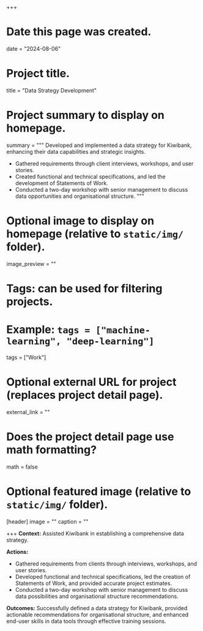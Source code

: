 +++
# Date this page was created.
date = "2024-08-06"

# Project title.
title = "Data Strategy Development"

# Project summary to display on homepage.
summary = """
Developed and implemented a data strategy for Kiwibank, enhancing their data capabilities and strategic insights.

- Gathered requirements through client interviews, workshops, and user stories.
- Created functional and technical specifications, and led the development of Statements of Work.
- Conducted a two-day workshop with senior management to discuss data opportunities and organisational structure.
"""

# Optional image to display on homepage (relative to `static/img/` folder).
image_preview = ""

# Tags: can be used for filtering projects.
# Example: `tags = ["machine-learning", "deep-learning"]`
tags = ["Work"]

# Optional external URL for project (replaces project detail page).
external_link = ""

# Does the project detail page use math formatting?
math = false

# Optional featured image (relative to `static/img/` folder).
[header]
image = ""
caption = ""

+++
**Context:** Assisted Kiwibank in establishing a comprehensive data strategy.

**Actions:** 
- Gathered requirements from clients through interviews, workshops, and user stories. 
- Developed functional and technical specifications, led the creation of Statements of Work, and provided accurate project estimates. 
- Conducted a two-day workshop with senior management to discuss data possibilities and organisational structure recommendations.

**Outcomes:** Successfully defined a data strategy for Kiwibank, provided actionable recommendations for organisational structure, and enhanced end-user skills in data tools through effective training sessions.



